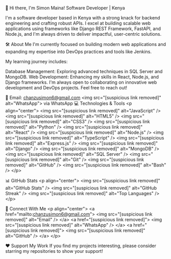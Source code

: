 👋 Hi there, I'm Simon Maina!
Software Developer | Kenya

I'm a software developer based in Kenya with a strong knack for backend engineering and crafting robust APIs. I excel at building scalable web applications using frameworks like Django REST Framework, FastAPI, and Node.js, and I'm always driven to deliver impactful, user-centric solutions.

🛠️ About Me
I'm currently focused on building modern web applications and expanding my expertise into DevOps practices and tools like Jenkins.

My learning journey includes:

Database Management: Exploring advanced techniques in SQL Server and MongoDB.
Web Development: Enhancing my skills in React, Node.js, and Django frameworks.
I'm always open to collaborating on innovative web development and DevOps projects. Feel free to reach out!

📧 Email: chanzusimon6@gmail.com
&lt;img src="[suspicious link removed]" alt="WhatsApp"> via WhatsApp
💻 Technologies & Tools
&lt;p align="center">
&lt;img src="[suspicious link removed]" alt="JavaScript" />
&lt;img src="[suspicious link removed]" alt="HTML5" />
&lt;img src="[suspicious link removed]" alt="CSS3" />
&lt;img src="[suspicious link removed]" alt="Python" />
&lt;img src="[suspicious link removed]" alt="React" />
&lt;img src="[suspicious link removed]" alt="Node.js" />
&lt;img src="[suspicious link removed]" alt="TypeScript" />
&lt;img src="[suspicious link removed]" alt="Express.js" />
&lt;img src="[suspicious link removed]" alt="Django" />
&lt;img src="[suspicious link removed]" alt="MongoDB" />
&lt;img src="[suspicious link removed]" alt="SQL Server" />
&lt;img src="[suspicious link removed]" alt="Git" />
&lt;img src="[suspicious link removed]" alt="GitHub" />
&lt;img src="[suspicious link removed]" alt="Bash" />
&lt;/p>

📊 GitHub Stats
&lt;p align="center">
&lt;img src="[suspicious link removed]" alt="GitHub Stats" />
&lt;img src="[suspicious link removed]" alt="GitHub Streak" />
&lt;img src="[suspicious link removed]" alt="Top Languages" />
&lt;/p>

🔗 Connect With Me
&lt;p align="center">
&lt;a href="mailto:chanzusimon6@gmail.com">
&lt;img src="[suspicious link removed]" alt="Email" />
&lt;/a>
&lt;a href="[suspicious link removed]">
&lt;img src="[suspicious link removed]" alt="WhatsApp" />
&lt;/a>
&lt;a href="[suspicious link removed]">
&lt;img src="[suspicious link removed]" alt="GitHub" />
&lt;/a>
&lt;/p>

❤️ Support My Work
If you find my projects interesting, please consider starring my repositories to show your support!
